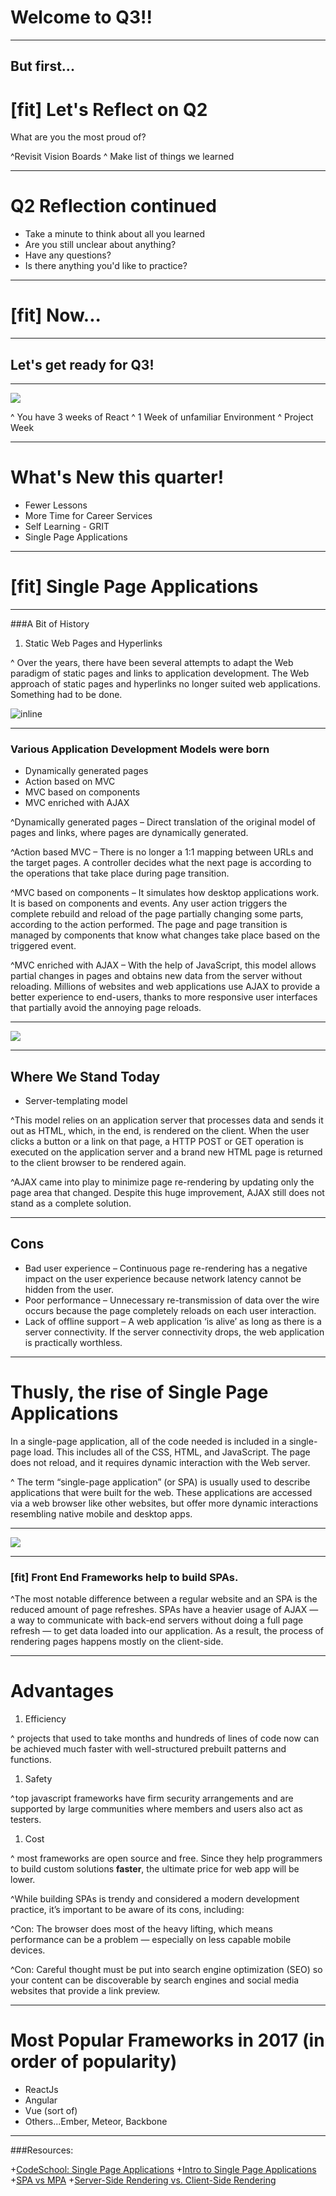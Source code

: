 # Welcome to Q3!!

---

## But first...

# [fit] Let's Reflect on Q2



 What are you the most proud of?

^Revisit Vision Boards
^ Make list of things we learned

---

# Q2 Reflection continued

- Take a minute to think about all you learned
- Are you still unclear about anything?
- Have any questions?
- Is there anything you'd like to practice?

---

# [fit] Now...

---

## Let's get ready for Q3!

---

![](Q3Calendar.png)
 
^ You have 3 weeks of React
^ 1 Week of unfamiliar Environment
^ Project Week

---

# What's New this quarter!

+ Fewer Lessons 
+ More Time for Career Services
+ Self Learning - GRIT
+ Single Page Applications

---

# [fit] Single Page Applications

---

###A Bit of History

1. Static Web Pages and Hyperlinks

^ Over the years, there have been several attempts to adapt the Web paradigm of static pages and links to application development. The Web approach of static pages and hyperlinks no longer suited web applications. Something had to be done.

![inline](StaticWebPage.png)

---

### Various Application Development Models were born

+ Dynamically generated pages
+ Action based on MVC
+ MVC based on components
+ MVC enriched with AJAX

^Dynamically generated pages – Direct translation of the original model of pages and links, where pages are dynamically generated.

^Action based MVC – There is no longer a 1:1 mapping between URLs and the target pages. A controller decides what the next page is according to the operations that take place during page transition.

^MVC based on components – It simulates how desktop applications work. It is based on components and events. Any user action triggers the complete rebuild and reload of the page partially changing some parts, according to the action performed. The page and page transition is managed by components that know what changes take place based on the triggered event.

^MVC enriched with AJAX – With the help of JavaScript, this model allows partial changes in pages and obtains new data from the server without reloading. Millions of websites and web applications use AJAX to provide a better experience to end-users, thanks to more responsive user interfaces that partially avoid the annoying page reloads.

---

![](xmlMVCrendering.png)

---

## Where We Stand Today

+ Server-templating model

^This model relies on an application server that processes data and sends it out as HTML, which, in the end, is rendered on the client. When the user clicks a button or a link on that page, a HTTP POST or GET operation is executed on the application server and a brand new HTML page is returned to the client browser to be rendered again.

^AJAX came into play to minimize page re-rendering by updating only the page area that changed. Despite this huge improvement, AJAX still does not stand as a complete solution.


---

## Cons

+ Bad user experience – Continuous page re-rendering has a negative impact on the 	user experience because network latency cannot be hidden from the user.
+ Poor performance – Unnecessary re-transmission of data over the wire occurs 		because the page completely reloads on each user interaction.
+ Lack of offline support – A web application ‘is alive’ as long as there is a 		server connectivity. If the server connectivity drops, the web application is 		practically worthless.

---

# Thusly, the rise of Single Page Applications

In a single-page application, all of the code needed is included in a single-page load. This includes all of the CSS, HTML, and JavaScript. The page does not reload, and it requires dynamic interaction with the Web server.

^ The term “single-page application” (or SPA) is usually used to describe applications that were built for the web. These applications are accessed via a web browser like other websites, but offer more dynamic interactions resembling native mobile and desktop apps.

---

![](SPArendering.png)

---

### [fit] Front End Frameworks help to build SPAs.

^The most notable difference between a regular website and an SPA is the reduced amount of page refreshes. SPAs have a heavier usage of AJAX — a way to communicate with back-end servers without doing a full page refresh — to get data loaded into our application. As a result, the process of rendering pages happens mostly on the client-side.




---

# Advantages

1. Efficiency 

^ projects that used to take months and hundreds of lines of code now can be achieved much faster with well-structured prebuilt patterns and functions.

1. Safety

^ top javascript frameworks have firm security arrangements and are supported by large communities where members and users also act as testers.

1. Cost 

^ most frameworks are open source and free. Since they help programmers to build custom solutions __faster__, the ultimate price for web app will be lower.

^While building SPAs is trendy and considered a modern development practice, it’s important to be aware of its cons, including:

^Con: The browser does most of the heavy lifting, which means performance can be a problem — especially on less capable mobile devices.

^Con: Careful thought must be put into search engine optimization (SEO) so your content can be discoverable by search engines and social media websites that provide a link preview.

---

# Most Popular Frameworks in 2017 (in order of popularity)

- ReactJs
- Angular
- Vue (sort of)
- Others...Ember, Meteor, Backbone

---

###Resources:

+[CodeSchool: Single Page Applications](https://www.codeschool.com/beginners-guide-to-web-development/single-page-applications)
+[Intro to Single Page Applications](https://blog.4psa.com/an-intro-into-single-page-applications-spa/)
+[SPA vs MPA](https://medium.com/@NeotericEU/single-page-application-vs-multiple-page-application-2591588efe58)
+[Server-Side Rendering vs. Client-Side Rendering](https://medium.com/walmartlabs/the-benefits-of-server-side-rendering-over-client-side-rendering-5d07ff2cefe8)




